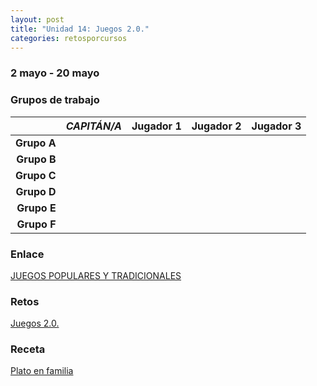 ```yaml
---
layout: post
title: "Unidad 14: Juegos 2.0."
categories: retosporcursos
---
```


### **2 mayo - 20 mayo**

### **Grupos de trabajo**

|      |*CAPITÁN/A*|Jugador 1|Jugador 2|Jugador 3|
|-----:|-----:|-----:|-----:|-----:|
|**Grupo A**|      |      |      |      |
|**Grupo B**|      |      |      |      |
|**Grupo C**|      |      |      |      |
|**Grupo D**|      |      |      |      |
|**Grupo E**|      |      |      |      |
|**Grupo F**|      |      |      |      |

### **Enlace** 

[JUEGOS POPULARES Y TRADICIONALES](https://danieledufis.github.io/juegospopularesytradicionales/juegospopularesytradicionales)

### **Retos** 

[Juegos 2.0.](https://danieledufis.github.io/pdfs/Juegos2.0.-retos-4.pdf)

### **Receta** 

[Plato en familia](https://danieledufis.github.io/pdfs/RECETA%20EN%20FAMILIA.pdf)

[Juegos 2.0.]:../../pdfs/Juegos2.0.-retos-4.pdf
[Plato en familia]:../../pdfs/danieledufis.github.io/pdfs/RECETA%20EN%20FAMILIA.pdf
